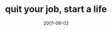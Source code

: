 ---
layout: base.njk
title : 'quit your job, start a life' 
view_title : 'quit your job, start a life' 
year : '2001' 
date : '2001-08-02' 
img_file : '/drawing/newsun.jpg' 
html_file : 'startalife' 
next_html : 'insideme.html' 
year_order : '172' 
permalink : "title/{{html_file}}.html"
---